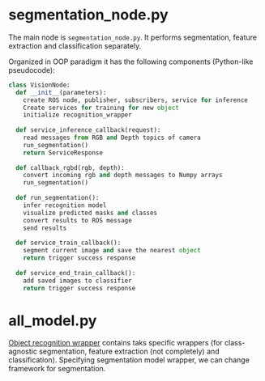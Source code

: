 # segmentation_node.py
The main node is ```segmentation_node.py```. It performs segmentation, feature extraction and classification separately.

Organized in OOP paradigm it has the following components (Python-like pseudocode):
```Python
class VisionNode:
  def __init__(parameters):
    create ROS node, publisher, subscribers, service for inference
    Create services for training for new object
    initialize recognition_wrapper
  
  def service_inference_callback(request):
    read messages from RGB and Depth topics of camera
    run_segmentation()
    return ServiceResponse
    
  def callback_rgbd(rgb, depth):
    convert incoming rgb and depth messages to Numpy arrays
    run_segmentation()
    
  def run_segmentation():
    infer recognition model
    visualize predicted masks and classes
    convert results to ROS message
    send results
    
  def service_train_callback():
    segment current image and save the nearest object
    return trigger success response
    
  def service_end_train_callback():
    add saved images to classifier
    return trigger success response
```

# all_model.py
[Object recognition wrapper](https://github.com/be2rlab/ROS-object-recognition/blob/master/scripts/models/all_model.py) contains taks specific wrappers (for class-agnostic segmentation, feature extraction (not completely) and classification). Specifying segmentation model wrapper, we can change framework for segmentation. 
